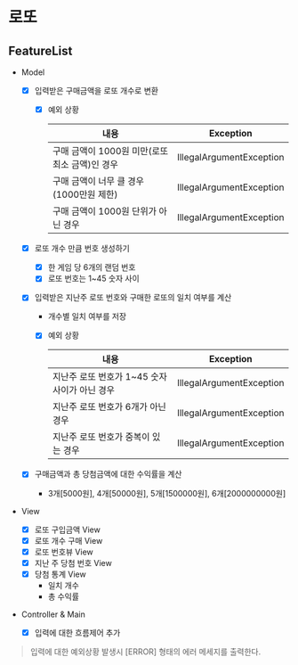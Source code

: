 # 로또

## FeatureList

- Model

    - [X] 입력받은 구매금액을 로또 개수로 변환
    
        * [X] 예외 상황
    
          |내용   |Exception|
          |---|---|
          | 구매 금액이 1000원 미만(로또 최소 금액)인 경우 |IllegalArgumentException|
          | 구매 금액이 너무 클 경우 (1000만원 제한) |IllegalArgumentException|
          | 구매 금액이 1000원 단위가 아닌 경우 |IllegalArgumentException|
        
    - [X] 로또 개수 만큼 번호 생성하기
        * [X] 한 게임 당 6개의 랜덤 번호
        * [X] 로또 번호는 1~45 숫자 사이
        
    - [X] 입력받은 지난주 로또 번호와 구매한 로또의 일치 여부를 계산
        * 개수별 일치 여부를 저장
        * [X] 예외 상황
    
          |내용   |Exception|
          |---|---|
          | 지난주 로또 번호가 1~45 숫자 사이가 아닌 경우 |IllegalArgumentException|
          | 지난주 로또 번호가 6개가 아닌 경우 |IllegalArgumentException|
          | 지난주 로또 번호가 중복이 있는 경우 |IllegalArgumentException|
    
    - [X] 구매금액과 총 당첨금액에 대한 수익률을 계산
        * 3개[5000원], 4개[50000원], 5개[1500000원], 6개[2000000000원]
        

- View
    - [X] 로또 구입금액 View 
    - [X] 로또 개수 구매 View
    - [X] 로또 번호뷰 View
    - [X] 지난 주 당첨 번호 View
    - [X] 당첨 통계 View 
       - 일치 개수
       - 총 수익률
    

- Controller & Main
  
   - [X] 입력에 대한 흐름제어 추가

> 입력에 대한 예외상황 발생시 [ERROR] 형태의 에러 메세지를 출력한다.
